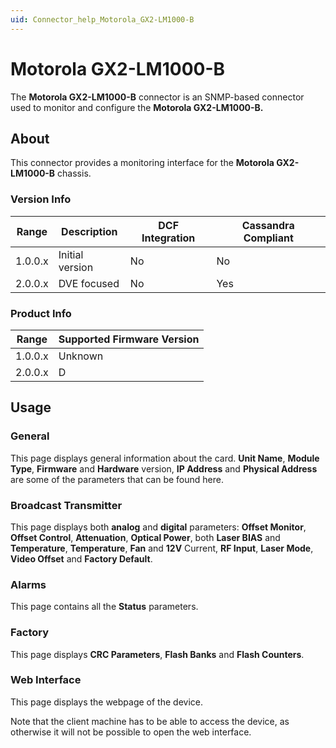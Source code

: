```yaml
---
uid: Connector_help_Motorola_GX2-LM1000-B
---
```


# Motorola GX2-LM1000-B

The **Motorola GX2-LM1000-B** connector is an SNMP-based connector used to monitor and configure the **Motorola GX2-LM1000-B.**

## About

This connector provides a monitoring interface for the **Motorola GX2-LM1000-B** chassis.

### Version Info

| **Range** | **Description** | **DCF Integration** | **Cassandra Compliant** |
|------------------|-----------------|---------------------|-------------------------|
| 1.0.0.x          | Initial version | No                  | No                      |
| 2.0.0.x          | DVE focused     | No                  | Yes                     |

### Product Info

| Range | Supported Firmware Version |
|------------------|-----------------------------|
| 1.0.0.x          | Unknown                     |
| 2.0.0.x          | D                           |

## Usage

### General

This page displays general information about the card. **Unit Name**, **Module Type**, **Firmware** and **Hardware** version, **IP Address** and **Physical Address** are some of the parameters that can be found here.

### Broadcast Transmitter

This page displays both **analog** and **digital** parameters: **Offset Monitor**, **Offset Control**, **Attenuation**, **Optical Power**, both **Laser BIAS** and **Temperature**, **Temperature**, **Fan** and **12V** Current, **RF Input**, **Laser Mode**, **Video Offset** and **Factory Default**.

### Alarms

This page contains all the **Status** parameters.

### Factory

This page displays **CRC Parameters**, **Flash Banks** and **Flash Counters**.

### Web Interface

This page displays the webpage of the device.

Note that the client machine has to be able to access the device, as otherwise it will not be possible to open the web interface.

